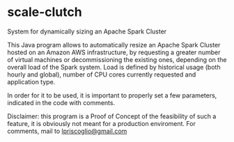 # scale-clutch
System for dynamically sizing an Apache Spark Cluster

This Java program allows to automatically resize an Apache Spark Cluster hosted on an Amazon AWS infrastructure, by requesting a greater number of virtual machines or decommissioning the existing ones, depending on the overall load of the Spark system. Load is defined by historical usage (both hourly and global), number of CPU cores currently requested and application type.

In order for it to be used, it is important to properly set a few parameters, indicated in the code with comments.

Disclaimer: this program is a Proof of Concept of the feasibility of such a feature, it is obviously not meant for a production enviroment.
For comments, mail to lpriscoglio@gmail.com
